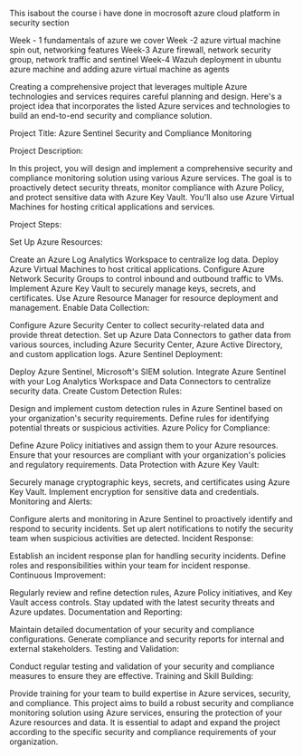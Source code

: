 This isabout the course i have done in mocrosoft azure cloud platform in security section

Week - 1 fundamentals of azure we cover
Week -2 azure virtual machine spin out, networking features
Week-3 Azure firewall, network security group, network traffic and sentinel
Week-4 Wazuh deployment in ubuntu azure machine and adding azure virtual machine as agents

Creating a comprehensive project that leverages multiple Azure technologies and services requires careful planning and design. Here's a project idea that incorporates the listed Azure services and technologies to build an end-to-end security and compliance solution.

Project Title: Azure Sentinel Security and Compliance Monitoring

Project Description:

In this project, you will design and implement a comprehensive security and compliance monitoring solution using various Azure services. The goal is to proactively detect security threats, monitor compliance with Azure Policy, and protect sensitive data with Azure Key Vault. You'll also use Azure Virtual Machines for hosting critical applications and services.

Project Steps:

Set Up Azure Resources:

Create an Azure Log Analytics Workspace to centralize log data.
Deploy Azure Virtual Machines to host critical applications.
Configure Azure Network Security Groups to control inbound and outbound traffic to VMs.
Implement Azure Key Vault to securely manage keys, secrets, and certificates.
Use Azure Resource Manager for resource deployment and management.
Enable Data Collection:

Configure Azure Security Center to collect security-related data and provide threat detection.
Set up Azure Data Connectors to gather data from various sources, including Azure Security Center, Azure Active Directory, and custom application logs.
Azure Sentinel Deployment:

Deploy Azure Sentinel, Microsoft's SIEM solution.
Integrate Azure Sentinel with your Log Analytics Workspace and Data Connectors to centralize security data.
Create Custom Detection Rules:

Design and implement custom detection rules in Azure Sentinel based on your organization's security requirements.
Define rules for identifying potential threats or suspicious activities.
Azure Policy for Compliance:

Define Azure Policy initiatives and assign them to your Azure resources.
Ensure that your resources are compliant with your organization's policies and regulatory requirements.
Data Protection with Azure Key Vault:

Securely manage cryptographic keys, secrets, and certificates using Azure Key Vault.
Implement encryption for sensitive data and credentials.
Monitoring and Alerts:

Configure alerts and monitoring in Azure Sentinel to proactively identify and respond to security incidents.
Set up alert notifications to notify the security team when suspicious activities are detected.
Incident Response:

Establish an incident response plan for handling security incidents.
Define roles and responsibilities within your team for incident response.
Continuous Improvement:

Regularly review and refine detection rules, Azure Policy initiatives, and Key Vault access controls.
Stay updated with the latest security threats and Azure updates.
Documentation and Reporting:

Maintain detailed documentation of your security and compliance configurations.
Generate compliance and security reports for internal and external stakeholders.
Testing and Validation:

Conduct regular testing and validation of your security and compliance measures to ensure they are effective.
Training and Skill Building:

Provide training for your team to build expertise in Azure services, security, and compliance.
This project aims to build a robust security and compliance monitoring solution using Azure services, ensuring the protection of your Azure resources and data. It is essential to adapt and expand the project according to the specific security and compliance requirements of your organization.
